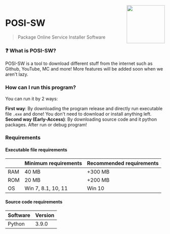 <img src="icon.ico" width="120" height="120" align="right" />

# POSI-SW

> Package Online Service Installer Software

### ❓ What is POSI-SW?
POSI-SW is a tool to download different stuff from the internet such as Github, YouTube, MC and more!
More features will be added soon when we aren't lazy.


### How can I run this program?

You can run it by 2 ways:

**First way**: By downloading the program release and directly run executable file `.exe` and done! You don't need to download or install anything left.<br/>
**Second way (Early-Access)**: By downloading source code and it python packages. After run or debug program!

### Requirements

#### Executable file requirements

|      | Minimum requirements | Recommended requirements |
| ---- | -------------------- | ------------------------ |
| RAM  | 40 MB                | +300 MB                  |
| ROM  | 20 MB                | +200 MB                  |
| OS   | Win 7, 8.1, 10, 11   | Win 10                   |



#### Source code requirements

|Software| Version |
|--|--|
| Python | 3.9.0 |

